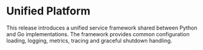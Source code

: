 # Unified Platform

This release introduces a unified service framework shared between Python and Go implementations. The framework provides common configuration loading, logging, metrics, tracing and graceful shutdown handling.
